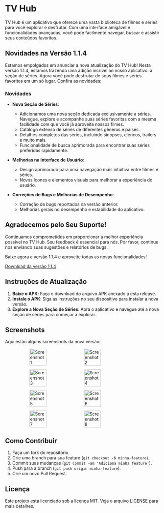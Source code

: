 # TV Hub

TV Hub é um aplicativo que oferece uma vasta biblioteca de filmes e séries para você explorar e desfrutar. Com uma interface amigável e funcionalidades avançadas, você pode facilmente navegar, buscar e assistir seus conteúdos favoritos.

## Novidades na Versão 1.1.4

Estamos empolgados em anunciar a nova atualização do TV Hub! Nesta versão 1.1.4, estamos trazendo uma adição incrível ao nosso aplicativo: a seção de séries. Agora você pode desfrutar de seus filmes e séries favoritos em um só lugar. Confira as novidades:

### Novidades

- **Nova Seção de Séries**: 
  - Adicionamos uma nova seção dedicada exclusivamente a séries. Navegue, explore e acompanhe suas séries favoritas com a mesma facilidade com que você já aproveita nossos filmes.
  - Catálogo extenso de séries de diferentes gêneros e países.
  - Detalhes completos das séries, incluindo sinopses, elencos, trailers e muito mais.
  - Funcionalidade de busca aprimorada para encontrar suas séries preferidas rapidamente.

- **Melhorias na Interface de Usuário**:
  - Design aprimorado para uma navegação mais intuitiva entre filmes e séries.
  - Novos ícones e elementos visuais para melhorar a experiência do usuário.

- **Correções de Bugs e Melhorias de Desempenho**:
  - Correção de bugs reportados na versão anterior.
  - Melhorias gerais no desempenho e estabilidade do aplicativo.

## Agradecemos pelo Seu Suporte!

Continuamos comprometidos em proporcionar a melhor experiência possível no TV Hub. Seu feedback é essencial para nós. Por favor, continue nos enviando suas sugestões e relatórios de bugs.

Baixe agora a versão 1.1.4 e aproveite todas as novas funcionalidades!

[Download da versão 1.1.4](https://github.com/LucasLixo/TV-Hub/releases/tag/1.1.4)

## Instruções de Atualização

1. **Baixe o APK**: Faça o download do arquivo APK anexado a esta release.
2. **Instale o APK**: Siga as instruções no seu dispositivo para instalar a nova versão.
3. **Explore a Nova Seção de Séries**: Abra o aplicativo e navegue até a nova seção de séries para começar a explorar.

## Screenshots

Aqui estão alguns screenshots da nova versão:

<div style="display: flex; flex-wrap: wrap; gap: 10px; justify-content: center;">
  <img src="https://github.com/LucasLixo/TV-Hub/assets/104840846/6fc0c4f8-f78c-40be-aecd-ac0275c9fcfe" alt="Screenshot 1" style="margin: 1px;" width="33%"/>
  <img src="https://github.com/LucasLixo/TV-Hub/assets/104840846/6373aec9-040f-4cfd-90f0-57ce9203dc4c" alt="Screenshot 2" style="margin: 1px;" width="33%"/>
  <img src="https://github.com/LucasLixo/TV-Hub/assets/104840846/8054f686-0a3f-4987-a32c-224561fd873b" alt="Screenshot 3" style="margin: 1px;" width="33%"/>
  <img src="https://github.com/LucasLixo/TV-Hub/assets/104840846/ffcf62aa-c392-45f9-807e-4fc40e242886" alt="Screenshot 4" style="margin: 1px;" width="33%"/>
  <img src="https://github.com/LucasLixo/TV-Hub/assets/104840846/1005c2c1-b95c-458f-a811-cdf4f2aed3a5" alt="Screenshot 5" style="margin: 1px;" width="33%"/>
  <img src="https://github.com/LucasLixo/TV-Hub/assets/104840846/42ff0dcb-6936-43f5-a185-bb2bbe5152b7" alt="Screenshot 6" style="margin: 1px;" width="33%"/>
  <img src="https://github.com/LucasLixo/TV-Hub/assets/104840846/809e7369-078c-4113-bf08-9f63ba43ca85" alt="Screenshot 7" style="margin: 1px;" width="33%"/>
  <img src="https://github.com/LucasLixo/TV-Hub/assets/104840846/b9c98d78-f627-4f85-ad39-01c81ca8dc99" alt="Screenshot 8" style="margin: 1px;" width="33%"/>
</div>

## Como Contribuir

1. Faça um fork do repositório.
2. Crie uma branch para sua feature (`git checkout -b minha-feature`).
3. Commit suas mudanças (`git commit -am 'Adiciona minha feature'`).
4. Push para a branch (`git push origin minha-feature`).
5. Crie um novo Pull Request.

## Licença

Este projeto está licenciado sob a licença MIT. Veja o arquivo [LICENSE](LICENSE) para mais detalhes.
